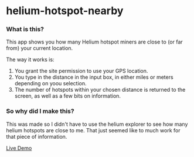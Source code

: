 # helium-hotspot-nearby

### What is this?
This app shows you how many Helium hotspot miners are close to (or far from) your current location.

The way it works is: 
1. You grant the site permission to use your GPS location.
2. You type in the distance in the input box, in either miles or meters depending on yoou selection.
3. The number of hotspots within your chosen distance is returned to the screen, as well as a few bits on information.

### So why did I make this?
This was made so I didn't have to use the helium explorer to see how many helium hotspots are close to me. 
That just seemed like to much work for that piece of information.

[Live Demo](https://vinyl704.github.io/helium-hotspot-nearby-v2)